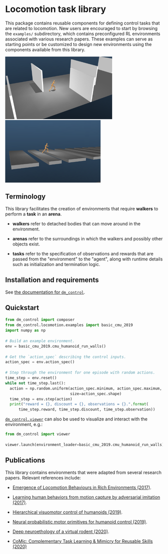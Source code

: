 # Locomotion task library

This package contains reusable components for defining control tasks that are
related to locomotion. New users are encouraged to start by browsing the
`examples/` subdirectory, which contains preconfigured RL environments
associated with various research papers. These examples can serve as starting
points or be customized to design new environments using the components
available from this library.

<p float="left">
  <img src="walls.png" height="200">
  <img src="gaps.png" height="200">
</p>

## Terminology

This library facilitates the creation of environments that require **walkers**
to perform a **task** in an **arena**.

-   **walkers** refer to detached bodies that can move around in the
    environment.

-   **arenas** refer to the surroundings in which the walkers and possibly other
    objects exist.

-   **tasks** refer to the specification of observations and rewards that are
    passed from the "environment" to the "agent", along with runtime details
    such as initialization and termination logic.

## Installation and requirements

See [the documentation for `dm_control`][installation-and-requirements].

## Quickstart

```python
from dm_control import composer
from dm_control.locomotion.examples import basic_cmu_2019
import numpy as np

# Build an example environment.
env = basic_cmu_2019.cmu_humanoid_run_walls()

# Get the `action_spec` describing the control inputs.
action_spec = env.action_spec()

# Step through the environment for one episode with random actions.
time_step = env.reset()
while not time_step.last():
  action = np.random.uniform(action_spec.minimum, action_spec.maximum,
                             size=action_spec.shape)
  time_step = env.step(action)
  print("reward = {}, discount = {}, observations = {}.".format(
      time_step.reward, time_step.discount, time_step.observation))
```

[`dm_control.viewer`] can also be used to visualize and interact with the
environment, e.g.:

```python
from dm_control import viewer

viewer.launch(environment_loader=basic_cmu_2019.cmu_humanoid_run_walls)
```

## Publications

This library contains environments that were adapted from several research
papers. Relevant references include:

-   [Emergence of Locomotion Behaviours in Rich Environments (2017)][heess2017].

-   [Learning human behaviors from motion capture by adversarial imitation
    (2017)][merel2017].

-   [Hierarchical visuomotor control of humanoids (2019)][merel2019a].

-   [Neural probabilistic motor primitives for humanoid control (2019)][merel2019b].

-   [Deep neuroethology of a virtual rodent (2020)][merel2020].

-   [CoMic: Complementary Task Learning & Mimicry for Reusable Skills (2020)][hasenclever2020]

[installation-and-requirements]: ../../README.md#installation-and-requirements
[`dm_control.viewer`]: ../viewer/README.md
[heess2017]: https://arxiv.org/abs/1707.02286
[merel2017]: https://arxiv.org/abs/1707.02201
[merel2019a]: https://arxiv.org/abs/1811.09656
[merel2019b]: https://arxiv.org/abs/1811.11711
[merel2020]: https://openreview.net/pdf?id=SyxrxR4KPS
[hasenclever2020]: https://proceedings.icml.cc/static/paper_files/icml/2020/5013-Paper.pdf

